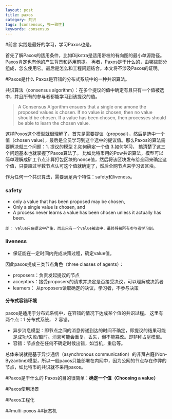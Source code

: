 ```yaml
---
layout: post
title: paxos
category: 共识
tags: [consensus, 强一致性]
keywords: consensus
---
```


#前言
实践是最好的学习，学习Paxos也是。

首先了解Paxos的适用条件，比如Dijkstra是适用带权的有向图的最小单源路径。Paxos肯定也有他的产生背景和适用前提。
再者，Paxos是干什么的，由哪些部分组成，怎么使用它。最后是怎么和工程问题结合。本文将不涉及Paxos的证明。

#Paxos是什么
Paxos是容错的分布式系统中的一种共识算法。
	
共识算法（consensus algorithm）：在多个提议的值中确定有且只有一个值被选中，并且所有的参与者都能学习到该提议的值。
	
> A Consensus Algorithm ensuers that a single one amone the proposed values is chosen. If no value is chosen, then no value should be chosen. If a value has been chosen, then processes should be able to learn the chosen value. 

这样Poxos这个模型就很理解了，首先是需要提议（proposal），然后是选中一个值（chosen value），最后是全员学习到这个选中的提议值。那么Paxos的算法需要解决就三个问题：1. 提议的模型 2.如何确定一个值 3.如何学习， 搞清楚了这三个问题基本也就掌握了Paxos算法了。
比如比特币用的Pow共识算法，模型可以简单理解成矿工节点计算打包区块的nonce值，然后将该区块发布给全网来确定这个值，只要超过半数节点认可这个值就确定了，然后全网节点来学习该区块。

作为任何一个共识算法，需要满足两个特性：safety和liveness。

### safety
- only a value that has been proposed may be chosen,
- Only a single value is chosen, and
- A process never learns a value has been chosen unless it actually has been.

```
即： value只在提议中产生，而且只有一个value被选中，最终将被所有参与者学习到。
```
 

### liveness
- 保证能在一定时间内完成决策过程，确定value值。

因此paxos提成三类节点角色（three classes of agents）：

- proposers：负责发起提议的节点
- acceptors：接受proposers的请求并决定是否接受决议，可以理解成决策者
- learners： 从proposers读取确定的决议，学习者，不参与决策
 
#### 分布式容错环境
paxos是适用于分布式系统中，在容错的情况下达成某个值的共识过程。
这里有两个点：1 分布式系统， 2 容错。

* 异步消息模型：即节点之间的消息传递到达的时间不确定，即提议的结果可能是成功/失败/超时。消息可能会重复，丢失，但不能篡改。即非拜占庭模型。
* 容错：节点会在任何不确定时候出错，如当机，重启等。

总体来说就是基于异步通信（asynchronous communication）的非拜占庭(Non-Byzantine)模型，所以一般paxos只能部署在内网中，因为公网的节点存在作弊的节点，如比特币的共识就不采用paxos。
	



#Paxos是干什么的
Paxos的目的很简单：**确定一个值（Choosing a value）**


#Paxos使用场景

#Paxos工程化
	
##multi-poxos
##状态机 